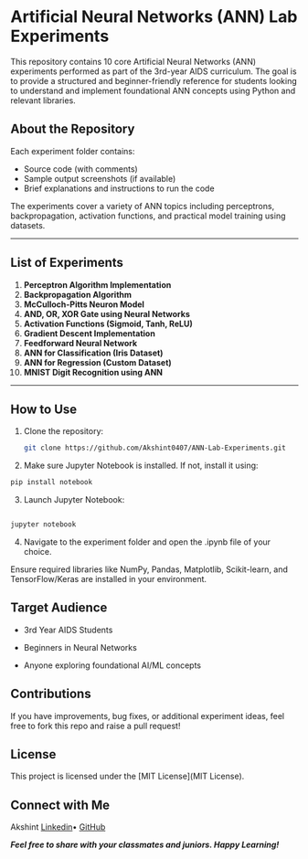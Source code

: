 # Artificial Neural Networks (ANN) Lab Experiments

This repository contains 10 core Artificial Neural Networks (ANN) experiments performed as part of the 3rd-year AIDS curriculum. The goal is to provide a structured and beginner-friendly reference for students looking to understand and implement foundational ANN concepts using Python and relevant libraries.

## About the Repository

Each experiment folder contains:
- Source code (with comments)
- Sample output screenshots (if available)
- Brief explanations and instructions to run the code

The experiments cover a variety of ANN topics including perceptrons, backpropagation, activation functions, and practical model training using datasets.

---

## List of Experiments

1. **Perceptron Algorithm Implementation**
2. **Backpropagation Algorithm**
3. **McCulloch-Pitts Neuron Model**
4. **AND, OR, XOR Gate using Neural Networks**
5. **Activation Functions (Sigmoid, Tanh, ReLU)**
6. **Gradient Descent Implementation**
7. **Feedforward Neural Network**
8. **ANN for Classification (Iris Dataset)**
9. **ANN for Regression (Custom Dataset)**
10. **MNIST Digit Recognition using ANN**

---

## How to Use

1. Clone the repository:
   ```bash
   git clone https://github.com/Akshint0407/ANN-Lab-Experiments.git

2. Make sure Jupyter Notebook is installed. If not, install it using:

```bash
pip install notebook
```

3. Launch Jupyter Notebook:
```bash

jupyter notebook
```

4. Navigate to the experiment folder and open the .ipynb file of your choice.

Ensure required libraries like NumPy, Pandas, Matplotlib, Scikit-learn, and TensorFlow/Keras are installed in your environment.

## Target Audience
- 3rd Year AIDS Students

- Beginners in Neural Networks

- Anyone exploring foundational AI/ML concepts

## Contributions
If you have improvements, bug fixes, or additional experiment ideas, feel free to fork this repo and raise a pull request!

## License
This project is licensed under the [MIT License](MIT License).

## Connect with Me
Akshint
[Linkedin](linkedin.com/in/Akshint-Varma)• [GitHub](github.com/Akshint0407)

***Feel free to share with your classmates and juniors. Happy Learning!***
